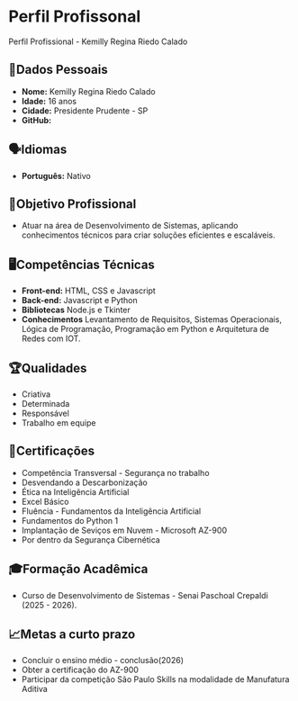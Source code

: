 # Perfil Profissonal
Perfil Profissional - Kemilly Regina Riedo Calado
## 👤​Dados Pessoais 
* **Nome:** Kemilly Regina Riedo Calado
* **Idade:** 16 anos
* **Cidade:** Presidente Prudente - SP
* **GitHub:**

## ​🗣️​Idiomas
* **Português:** Nativo

## 🎯​Objetivo Profissional
* Atuar na área de Desenvolvimento de Sistemas, aplicando conhecimentos técnicos para criar soluções eficientes e escaláveis.

## 🖥️​Competências Técnicas
* **Front-end:**  HTML, CSS e Javascript
* **Back-end:** Javascript e Python
* **Bibliotecas** Node.js e Tkinter
* **Conhecimentos** Levantamento de Requisitos, Sistemas Operacionais, Lógica de Programação, Programação em Python e Arquitetura de Redes com IOT.

## ​🏆​Qualidades
* Criativa
* Determinada
* Responsável 
* Trabalho em equipe

## 📜Certificações
* Competência Transversal - Segurança no trabalho
* Desvendando a Descarbonização
* Ética na Inteligência Artificial
* Excel Básico
* Fluência - Fundamentos da Inteligência Artificial
* Fundamentos do Python 1
* Implantação de Seviços em Nuvem - Microsoft AZ-900
* Por dentro da Segurança Cibernética

## ​🎓​Formação Acadêmica 
* Curso de Desenvolvimento de Sistemas - Senai Paschoal Crepaldi (2025 - 2026).

 ## ​📈​Metas a curto prazo
 * Concluir o ensino médio - conclusão(2026)
* Obter a certificação do AZ-900
* Participar da competição São Paulo Skills na modalidade de Manufatura Aditiva 





